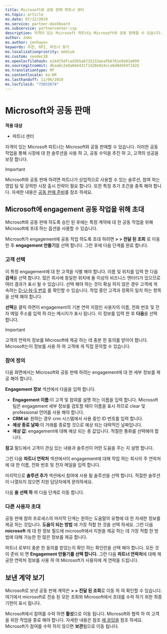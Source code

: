 ```yaml
---
title: Microsoft와 공동 판매 파트너 센터
ms.topic: article
ms.date: 07/12/2019
ms.service: partner-dashboard
ms.subservice: partnercenter-csp
description: 자격이 있는 Microsoft 파트너는 Microsoft와 공동 판매할 수 있습니다. 이러한 공동 작업을 통해 시장에 대 한 솔루션을 사용 하 고, 공동 수익을 추진 하 고, 고객의 성공을 보장 합니다.
author: JnHs
ms.author: jenhayes
keywords: 추천, RFI, 파트너 찾기
ms.localizationpriority: medium
ms.custom: seodec18
ms.openlocfilehash: e24475dfcad3b5a6732233aeafb6761e9a91e099
ms.sourcegitcommit: dbaa6c2e8a0e6431f1420e024cca6d0dd54f1425
ms.translationtype: MT
ms.contentlocale: ko-KR
ms.lasthandoff: 11/06/2019
ms.locfileid: "73653674"
---
```

# <a name="co-sell-with-microsoft"></a>Microsoft와 공동 판매

**적용 대상**

-  파트너 센터

자격이 있는 Microsoft 파트너는 Microsoft와 공동 판매할 수 있습니다. 이러한 공동 작업을 통해 시장에 대 한 솔루션을 사용 하 고, 공동 수익을 추진 하 고, 고객의 성공을 보장 합니다.

> [!IMPORTANT]
> Microsoft와 공동 판매 하려면 파트너가 상업적으로 사용할 수 있는 솔루션, 참여 하는 영업 팀 및 강력한 시장 출시 전략이 필요 합니다. 또한 특정 추가 조건을 충족 해야 합니다. 자세한 내용은 [공동 판매 준비](https://partner.microsoft.com/reach-customers/selling-with-microsoft#become-ready)를 참조 하세요.

## <a name="invite-microsoft-to-collaborate-on-an-engagement"></a>Microsoft에 engagement 공동 작업을 위해 초대

Microsoft와 공동 판매 하도록 승인 된 후에는 특정 계약에 대 한 공동 작업을 위해 Microsoft에 초대 하는 옵션을 사용할 수 있습니다.

Microsoft가 engagement에 공동 작업 하도록 초대 하려면 **> > 전달 된 조회** 로 이동한 후 **engagement 만들기**를 선택 합니다. 그런 후에 다음 단계를 완료 합니다.

### <a name="select-your-customer"></a>고객 선택

이 특정 engagement에 대 한 고객을 식별 해야 합니다. 이름 및 위치를 입력 한 다음 **검색**을 선택 합니다. 많은 회사에 동일한 위치에 둘 이상의 비즈니스 엔터티가 있으므로 여러 결과가 표시 될 수 있습니다. 선택 해야 하는 것이 확실 하지 않은 경우 고객에 게 속하는 [D-U-N-S 번호](https://www.dnb.com/duns-number.html) 를 확인할 수 있습니다. 작업 중인 고객과 정확히 일치 하는 항목을 선택 해야 합니다. 

**선택**을 클릭 하면이 engagement의 기본 연락 지점인 사용자의 이름, 전화 번호 및 전자 메일 주소를 입력 하 라는 메시지가 표시 됩니다. 이 정보를 입력 한 후 **다음**을 선택 합니다.

> [!IMPORTANT]
> 고객의 연락처 정보를 Microsoft에 제공 하는 데 충분 한 동의를 받아야 합니다. Microsoft는이 정보를 사용 하 여 고객에 게 직접 문의할 수 있습니다.

### <a name="define-your-engagement"></a>참여 정의

다음 화면에서는 Microsoft와 공동 판매 하려는 engagement에 대 한 세부 정보를 제공 해야 합니다.

**Engagement 정보** 섹션에서 다음을 입력 합니다.
- **Engagement 이름**:이 고객 및 참여를 설명 하는 이름을 입력 합니다. Microsoft 팀은 engagement 세부 정보를 검토할 때이 이름을 표시 하므로 clear 및 professional 언어를 사용 해야 합니다.
- **CRM id**: 원하는 경우 crm 시스템에서 사용 중인 ID 번호를 입력 합니다.
- **예상 종료 날짜**:이 거래를 종료할 것으로 예상 되는 대략적인 날짜입니다.
- **예상 값**: engagement에 대해 예상 되는 총 값입니다. 적절한 통화를 선택해야 합니다.

**참고** 필드에서 고객이 관심 있는 내용과 솔루션이 어떤 도움을 주는 지 설명 합니다.

 그런 다음 **파트너 연락처** 섹션에서이 engagement에 대해 작업 하는 회사의 주 연락처에 대 한 이름, 전화 번호 및 전자 메일을 입력 합니다.

마지막으로 **솔루션 추가** 섹션에서 참여에 사용 될 솔루션을 선택 합니다. 적절한 솔루션이 나열되지 않으면 지원 담당자에게 문의하세요.

다음 **을 선택 하** 여 다음 단계로 이동 합니다.

### <a name="invite-others"></a>다른 사용자 초대

공동 판매 참여 프로세스의 마지막 단계는 원하는 도움말의 유형에 대 한 자세한 정보를 제공 하는 것입니다. **도움이 되는 방법** 에 가장 적합 한 것을 선택 하세요. 그런 다음 **microsoft** 에 대 한 정보 필드에 microsoft에서 지원을 제공 하는 데 가장 적합 한 방법에 대해 가능한 한 많은 정보를 제공 합니다.

파트너 로부터 충분 한 동의를 받았는지 확인 하는 확인란을 선택 해야 합니다. 모든 것이 준비 되 면 **Engagement 만들기를 선택 합니다.** 그런 다음 **파트너 연락처**에 대해 제공한 연락처 정보를 사용 하 여 Microsoft가 사용자에 게 연락을 드립니다.

## <a name="viewing-your-sent-engagements"></a>보낸 계약 보기

Microsoft로 보낸 공동 판매 계약은 **> > 전달 된 조회**로 이동 하 여 확인할 수 있습니다. 여기에서 microsoft로 전송 된 모든 조회와 Microsoft에서 초대를 수락 하기 위한 최종 기한이 표시 됩니다.

Microsoft에서 참여를 수락 하면 **활성**으로 이동 됩니다. Microsoft와 협력 하 여 고객을 위한 작업을 종료 해야 합니다. 자세한 내용은 참조 [에 응답을](responding-to-referrals.md) 참조 하세요. Microsoft가 참여를 수락 하지 않으면 **보관**됨으로 이동 됩니다.
